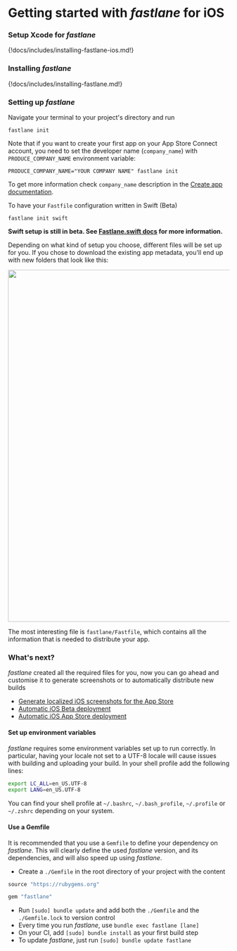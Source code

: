 # Getting started with _fastlane_ for iOS

### Setup Xcode for _fastlane_

{!docs/includes/installing-fastlane-ios.md!}

### Installing _fastlane_

{!docs/includes/installing-fastlane.md!}

### Setting up _fastlane_

Navigate your terminal to your project's directory and run

```no-highlight
fastlane init
```

Note that if you want to create your first app on your App Store Connect account, you need to set the developer name (`company_name`) with `PRODUCE_COMPANY_NAME` environment variable:

```no-highlight
PRODUCE_COMPANY_NAME="YOUR COMPANY NAME" fastlane init
```

To get more information check `company_name` description in the [Create app documentation](/actions/create_app_online/#parameters_1).

To have your `Fastfile` configuration written in Swift (Beta)

```no-highlight
fastlane init swift
```

**Swift setup is still in beta. See [Fastlane.swift docs](https://docs.fastlane.tools/getting-started/ios/fastlane-swift/) for more information.**

Depending on what kind of setup you choose, different files will be set up for you. If you chose to download the existing app metadata, you'll end up with new folders that look like this:

<img src="/img/getting-started/ios/fastlane-init.png" width="800" />

The most interesting file is `fastlane/Fastfile`, which contains all the information that is needed to distribute your app.

### What's next?

_fastlane_ created all the required files for you, now you can go ahead and customise it to generate screenshots or to automatically distribute new builds

- [Generate localized iOS screenshots for the App Store](screenshots.md)
- [Automatic iOS Beta deployment](beta-deployment.md)
- [Automatic iOS App Store deployment](appstore-deployment.md)

#### Set up environment variables

_fastlane_ requires some environment variables set up to run correctly. In particular, having your locale not set to a UTF-8 locale will cause issues with building and uploading your build. In your shell profile add the following lines:

```sh
export LC_ALL=en_US.UTF-8
export LANG=en_US.UTF-8
```

You can find your shell profile at `~/.bashrc`, `~/.bash_profile`, `~/.profile` or `~/.zshrc` depending on your system.

#### Use a Gemfile

It is recommended that you use a `Gemfile` to define your dependency on _fastlane_. This will clearly define the used _fastlane_ version, and its dependencies, and will also speed up using _fastlane_.

- Create a `./Gemfile` in the root directory of your project with the content
```ruby
source "https://rubygems.org"

gem "fastlane"
```
- Run `[sudo] bundle update` and add both the `./Gemfile` and the `./Gemfile.lock` to version control
- Every time you run _fastlane_, use `bundle exec fastlane [lane]`
- On your CI, add `[sudo] bundle install` as your first build step
- To update _fastlane_, just run `[sudo] bundle update fastlane`
